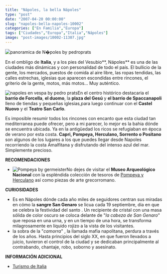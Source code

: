 ```yaml
---
title: "Nápoles, la bella Nápoles"
type: "post"
date: "2007-04-20 00:00:00"
slug: "napoles-bella-napoles-10002"
categories: ["En Familia","Europa"]
tags: ["Ciudades","Europa","Italia","Nápoles"]
image: "post-images/10002-11307.jpg"
---
```


![panoramica de N�poles by pedroprats](post-images/10002-11307.jpg "panoramica de N�poles by pedroprats")

En el ombligo de **Italia**, y a los pies del Vesubio**, Nápoles** es una de las ciudades más dinámicas y con personalidad de todo el país. El bullicio de la gente, los mercados, puestos de comida al aire libre, las ropas tendidas, las calles estrechas, iglesias que aparecen escondidas entre rincones, el griterio de la gente, motos, más motos... Muy auténtico.

![napoles en vespa by pedro prats](post-images/10002-11306.jpg "napoles en vespa by pedro prats")En el centro histórico destacaria el **barrio de Forcella**, **el duomo**, la **plaza del Gesú** y **el barrio de Spaccanapoli** lleno de tiendas y pequeñas iglesias,para luego continuar con el **Castel Nuovo** y el **Teatro San Carlo**.

Es imposible resumir todos los rincones con encanto que esta ciudad tan mediterranea puede ofrecer, pero a mi parecer, lo mejor es la bahia dónde se encuentra ubicada. Ya en la antigüedad los ricos se refugiaban en época de verano por esta costa. **Capri, Pompeya, Herculano, Sorrento o Positano** son algunos de los lugares a los que puedes llegar desde Napoles recorriendo la costa Amalfitana y disfrutando del intenso azul del mar. Simplemente precioso.

**RECOMENDACIONES**

- ![Pompeya by germeister](post-images/10002-11308.jpg "Pompeya by germeister")No dejes de visitar el **Museo Arqueológico Nacional** con la espléndida colección de tesoros de [Pompeya y Herculano](http://portal.unesco.org/culture/es/ev.php-URL_ID=29678&URL_DO=DO_TOPIC&URL_SECTION=201.html) así como piezas de arte grecorromano.

 **CURIOSIDADES**

- Es en Nápoles dónde cada año miles de seguidores centran sus miradas en cómo la **sangre San Genaro** se licua cada 19 septiembre, dia en que se celebra la festividad del santo . Un recipiente de cristal con una masa sólida de color oscuro se coloca delante de "*la cabeza de San Genaro*" que reposa en una urna, y en un tiempo de una hora, se transforma milagrosamente en líquido rojizo a la vista de los visitantes.
- la sobra de la "*camorra*" , la llamada mafia napolitana, perdura a través de los años. Hasta principios del siglo XX, en que fueron llevados a juicio, tuvieron el control de la ciudad y se dedicaban principalmente al contrabando, chantaje, robo, soborno y asesinato.

**INFORMACIÓN ADICIONAL**

- [Turismo de Italia ](http://www.enit.it/itinerari.asp?lang=ES)